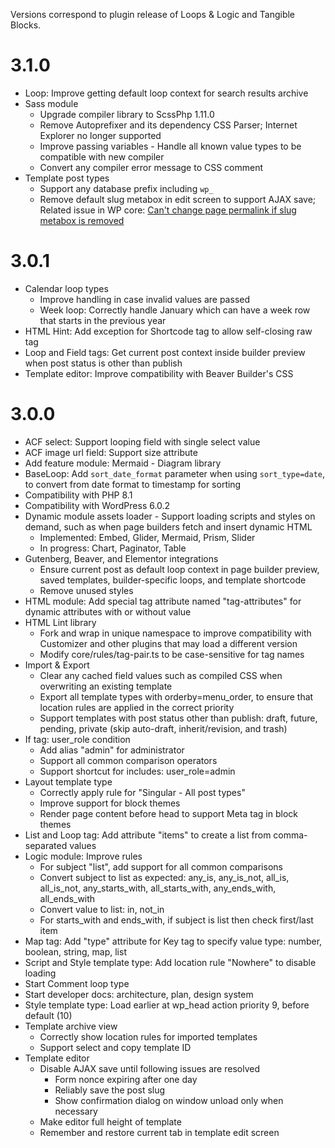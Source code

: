 Versions correspond to plugin release of Loops & Logic and Tangible Blocks.

# 3.1.0

- Loop: Improve getting default loop context for search results archive
- Sass module
  - Upgrade compiler library to ScssPhp 1.11.0
  - Remove Autoprefixer and its dependency CSS Parser; Internet Explorer no longer supported
  - Improve passing variables - Handle all known value types to be compatible with new compiler
  - Convert any compiler error message to CSS comment
- Template post types
  - Support any database prefix including `wp_`
  - Remove default slug metabox in edit screen to support AJAX save; Related issue in WP core: [Can't change page permalink if slug metabox is removed](https://core.trac.wordpress.org/ticket/18523)

# 3.0.1

- Calendar loop types
  - Improve handling in case invalid values are passed
  - Week loop: Correctly handle January which can have a week row that starts in the previous year
- HTML Hint: Add exception for Shortcode tag to allow self-closing raw tag
- Loop and Field tags: Get current post context inside builder preview when post status is other than publish
- Template editor: Improve compatibility with Beaver Builder's CSS

# 3.0.0

- ACF select: Support looping field with single select value
- ACF image url field: Support size attribute
- Add feature module: Mermaid - Diagram library
- BaseLoop: Add `sort_date_format` parameter when using `sort_type=date`, to convert from date format to timestamp for sorting
- Compatibility with PHP 8.1
- Compatibility with WordPress 6.0.2
- Dynamic module assets loader - Support loading scripts and styles on demand, such as when page builders fetch and insert dynamic HTML
  - Implemented: Embed, Glider, Mermaid, Prism, Slider
  - In progress: Chart, Paginator, Table
- Gutenberg, Beaver, and Elementor integrations
  - Ensure current post as default loop context in page builder preview, saved templates, builder-specific loops, and template shortcode
  - Remove unused styles
- HTML module: Add special tag attribute named "tag-attributes" for dynamic attributes with or without value
- HTML Lint library
  - Fork and wrap in unique namespace to improve compatibility with Customizer and other plugins that may load a different version
  - Modify core/rules/tag-pair.ts to be case-sensitive for tag names
- Import & Export
  - Clear any cached field values such as compiled CSS when overwriting an existing template
  - Export all template types with orderby=menu_order, to ensure that location rules are applied in the correct priority
  - Support templates with post status other than publish: draft, future, pending, private (skip auto-draft, inherit/revision, and trash)
- If tag: user_role condition
  - Add alias "admin" for administrator
  - Support all common comparison operators
  - Support shortcut for includes: user_role=admin
- Layout template type
  - Correctly apply rule for "Singular - All post types"
  - Improve support for block themes
  - Render page content before head to support Meta tag in block themes
- List and Loop tag: Add attribute "items" to create a list from comma-separated values
- Logic module: Improve rules
  - For subject "list", add support for all common comparisons
  - Convert subject to list as expected: any_is, any_is_not, all_is, all_is_not, any_starts_with, all_starts_with, any_ends_with, all_ends_with
  - Convert value to list: in, not_in
  - For starts_with and ends_with, if subject is list then check first/last item
- Map tag: Add "type" attribute for Key tag to specify value type: number, boolean, string, map, list
- Script and Style template type: Add location rule "Nowhere" to disable loading
- Start Comment loop type
- Start developer docs: architecture, plan, design system
- Style template type: Load earlier at wp_head action priority 9, before default (10)
- Template archive view
  - Correctly show location rules for imported templates
  - Support select and copy template ID
- Template editor
  - Disable AJAX save until following issues are resolved
    - Form nonce expiring after one day
    - Reliably save the post slug
    - Show confirmation dialog on window unload only when necessary
  - Make editor full height of template
  - Remember and restore current tab in template edit screen
